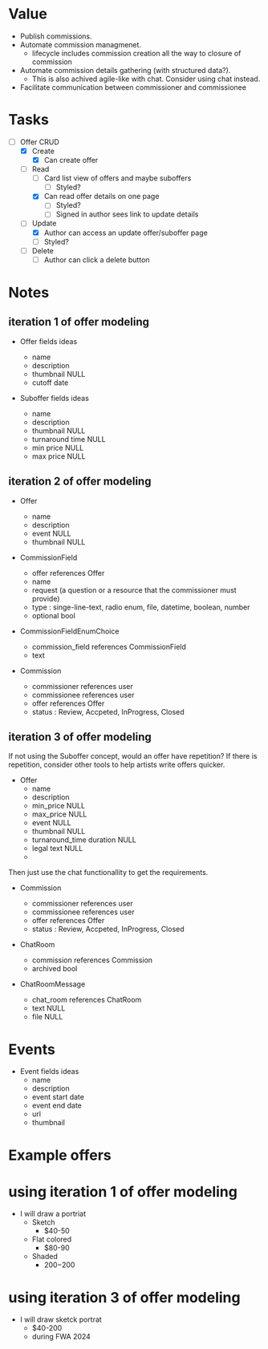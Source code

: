 # Value
- Publish commissions.
- Automate commission managmenet.
  - lifecycle includes commission creation all the way to closure of commission
- Automate commission details gathering (with structured data?).
  - This is also achived agile-like with chat. Consider using chat instead.
- Facilitate communication between commissioner and commissionee

# Tasks
- [ ] Offer CRUD
  - [x] Create
    - [x] Can create offer
  - [ ] Read
    - [ ] Card list view of offers and maybe suboffers
      - [ ] Styled?
    - [x] Can read offer details on one page
      - [ ] Styled?
      - [ ] Signed in author sees link to update details
  - [ ] Update
    - [x] Author can access an update offer/suboffer page
    - [ ] Styled?
  - [ ] Delete
    - [ ] Author can click a delete button

# Notes
## iteration 1 of offer modeling
- Offer fields ideas
  - name
  - description
  - thumbnail NULL
  - cutoff date

- Suboffer fields ideas
  - name
  - description
  - thumbnail NULL
  - turnaround time NULL
  - min price NULL
  - max price NULL

## iteration 2 of offer modeling
- Offer
  - name
  - description
  - event NULL
  - thumbnail NULL

- CommissionField
  - offer references Offer
  - name
  - request (a question or a resource that the commissioner must provide)
  - type : singe-line-text, radio enum, file, datetime, boolean, number
  - optional bool

- CommissionFieldEnumChoice
  - commission_field references CommissionField
  - text

- Commission
  - commissioner references user
  - commissionee references user
  - offer references Offer
  - status : Review, Accpeted, InProgress, Closed

## iteration 3 of offer modeling
If not using the Suboffer concept, would an offer have repetition?
If there is repetition, consider other tools to help artists write offers
quicker.

- Offer
  - name
  - description
  - min_price NULL
  - max_price NULL
  - event NULL
  - thumbnail NULL
  - turnaround_time duration NULL
  - legal text NULL
  - 

Then just use the chat functionallity to get the requirements.

- Commission
  - commissioner references user
  - commissionee references user
  - offer references Offer
  - status : Review, Accpeted, InProgress, Closed

- ChatRoom
  - commission references Commission
  - archived bool

- ChatRoomMessage
  - chat_room references ChatRoom
  - text NULL
  - file NULL

# Events

- Event fields ideas
  - name
  - description
  - event start date
  - event end date
  - url
  - thumbnail

# Example offers
# using iteration 1 of offer modeling
- I will draw a portriat
  - Sketch
    - $40-50
  - Flat colored
    - $80-90
  - Shaded
    - $200-$200

# using iteration 3 of offer modeling
- I will draw sketck portrat
  - $40-200
  - during FWA 2024
